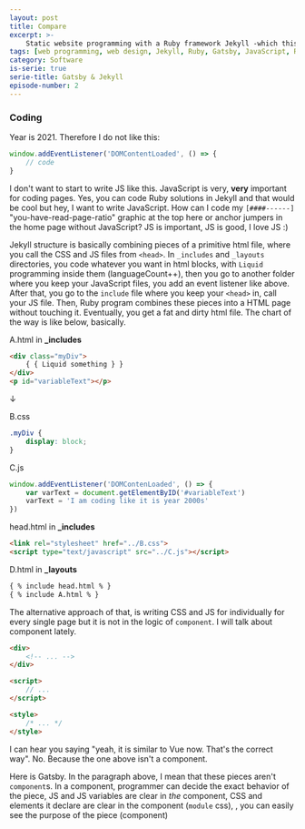```yaml
---
layout: post
title: Compare
excerpt: >-
    Static website programming with a Ruby framework Jekyll -which this webpage is written in- and a JavaScript framework Gatsby.
tags: [web programming, web design, Jekyll, Ruby, Gatsby, JavaScript, React, SSG]
category: Software
is-serie: true
serie-title: Gatsby & Jekyll 
episode-number: 2
---
```


### Coding 

Year is 2021. Therefore I do not like this:

```js
window.addEventListener('DOMContentLoaded', () => {
    // code
}
```

I don't want to start to write JS like this. JavaScript is very, **very** important for coding pages. Yes, you can code Ruby solutions in Jekyll and that would be cool but hey, I want to write JavaScript. How can I code my `[####------]` "you-have-read-page-ratio" graphic at the top here or anchor jumpers in the home page without JavaScript? JS is important, JS is good, I love JS :)

Jekyll structure is basically combining pieces of a primitive html file, where you call the CSS and JS files from `<head>`. In `_includes` and `_layouts` directories, you code whatever you want in html blocks, with `Liquid` programming inside them (languageCount++), then you go to another folder where you keep your JavaScript files, you add an event listener like above. After that, you go to the `include` file where you keep your `<head>` in, call your JS file. Then, Ruby program combines these pieces into a HTML page without touching it. Eventually,  you get a fat and dirty html file. The chart of the way is like below, basically.

<div class="codefile-head">
A.html in <b>_includes</b>
</div>

```html
<div class="myDiv">
    { { Liquid something } }
</div>
<p id="variableText"></p>
```

&darr;

<div class="codefile-head">
B.css
</div>

```css
.myDiv {
    display: block;
}
```

<div class="codefile-head">
C.js
</div>

```javascript
window.addEventListener('DOMContenLoaded', () => {
    var varText = document.getElementByID('#variableText')
    varText = 'I am coding like it is year 2000s'
})
```

<div class="codefile-head">
head.html in <b>_includes</b>
</div>

```html
<link rel="stylesheet" href="../B.css">
<script type="text/javascript" src="../C.js"></script>
```

<div class="codefile-head">
D.html in <b>_layouts</b>
</div>

```html
{ % include head.html % }
{ % include A.html % }
```

The alternative approach of that, is writing CSS and JS for individually for every single page but it is not in the logic of `component`. I will talk about component lately.

```html
<div>
    <!-- ... -->
</div>

<script>
    // ...
</script>

<style>
    /* ... */
</style>
```

I can hear you saying "yeah, it is similar to Vue now. That's the correct way". No. Because the one above isn't a component.

Here is Gatsby. In the paragraph above, I mean that these pieces aren't `component`s. In a component, programmer can decide the exact behavior of the piece, JS and JS variables are clear in *the* component, CSS and elements it declare are clear in the component (`module` css), , you can easily see the purpose of the piece (component)